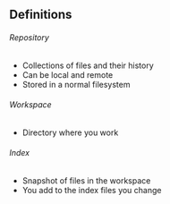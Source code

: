 ## Definitions

###### Repository

- Collections of files and their history
- Can be local and remote
- Stored in a normal filesystem

###### Workspace

- Directory where you work

###### Index

- Snapshot of files in the workspace
- You add to the index files you change
